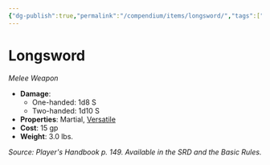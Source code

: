 ```yaml
---
{"dg-publish":true,"permalink":"/compendium/items/longsword/","tags":["compendium/src/5e/phb","item/property/martial","item/property/versatile","item/weapon/martial/melee"]}
---
```


# Longsword
*Melee Weapon*  

- **Damage**:
  - One-handed: 1d8 S
  - Two-handed: 1d10 S
- **Properties**: Martial, [Versatile](rules/item-properties.md#Versatile)
- **Cost**: 15 gp
- **Weight**: 3.0 lbs.

*Source: Player's Handbook p. 149. Available in the SRD and the Basic Rules.*